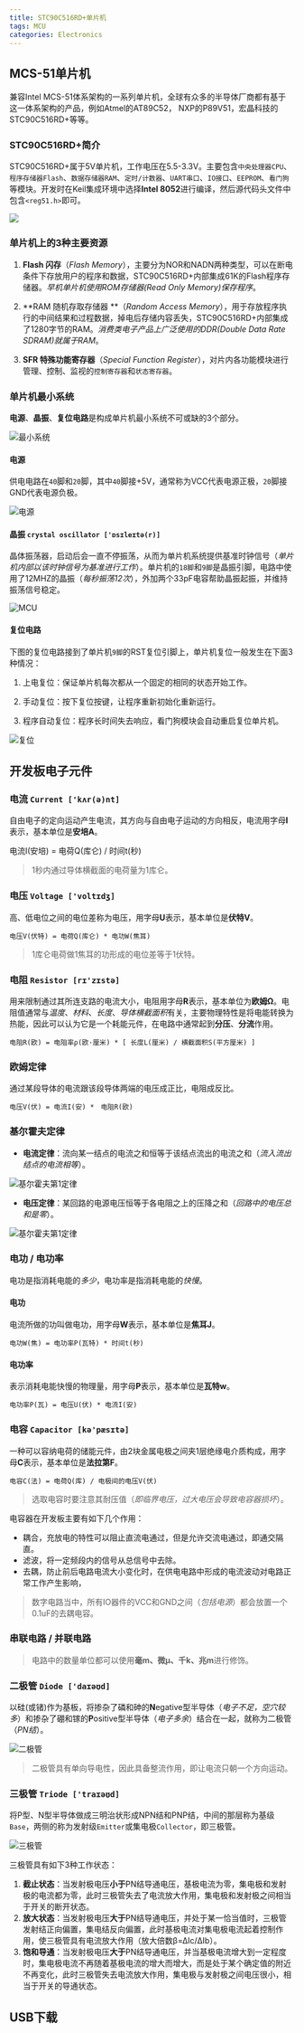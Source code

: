 ```yaml
---
title: STC90C516RD+单片机
tags: MCU
categories: Electronics
---
```


## MCS-51单片机

兼容Intel MCS-51体系架构的一系列单片机，全球有众多的半导体厂商都有基于这一体系架构的产品，例如Atmel的AT89C52， NXP的P89V51，宏晶科技的STC90C516RD+等等。

### STC90C516RD+简介

STC90C516RD+属于5V单片机，工作电压在5.5-3.3V。主要包含`中央处理器CPU`、`程序存储器Flash`、`数据存储器RAM`、`定时/计数器`、`UART串口`、`IO接口`、`EEPROM`、`看门狗`等模块。开发时在Keil集成环境中选择**Intel 8052**进行编译，然后源代码头文件中包含`<reg51.h>`即可。

![](stc/intro.png)

<!-- more -->

### 单片机上的3种主要资源

1. **Flash 闪存**（*Flash Memory*），主要分为NOR和NADN两种类型，可以在断电条件下存放用户的程序和数据，STC90C516RD+内部集成61K的Flash程序存储器。*早机单片机使用ROM存储器(Read Only Memory)保存程序*。

2. **RAM 随机存取存储器 **（*Random Access Memory*），用于存放程序执行的中间结果和过程数据，掉电后存储内容丢失，STC90C516RD+内部集成了1280字节的RAM。*消费类电子产品上广泛使用的DDR(Double Data Rate SDRAM)就属于RAM*。

3. **SFR 特殊功能寄存器**（*Special Function Register*），对片内各功能模块进行管理、控制、监视的`控制寄存器`和`状态寄存器`。

### 单片机最小系统

**电源**、**晶振**、**复位电路**是构成单片机最小系统不可或缺的3个部分。

![](stc/minimum.png "最小系统")

#### 电源

供电电路在`40`脚和`20`脚，其中`40`脚接+5V，通常称为VCC代表电源正极，`20`脚接GND代表电源负极。

![](stc/power.png "电源")

#### 晶振 `crystal oscillator ['ɒsɪleɪtə(r)]`

晶体振荡器，启动后会一直不停振荡，从而为单片机系统提供基准时钟信号（*单片机内部以该时钟信号为基准进行工作*）。单片机的`18脚`和`9脚`是晶振引脚，电路中使用了12MHZ的晶振（*每秒振荡12次*），外加两个33pF电容帮助晶振起振，并维持振荡信号稳定。

![](stc/scm.png "MCU")

#### 复位电路

下图的复位电路接到了单片机`9脚`的RST复位引脚上，单片机复位一般发生在下面3种情况：

1. 上电复位：保证单片机每次都从一个固定的相同的状态开始工作。

2. 手动复位：按下复位按键，让程序重新初始化重新运行。

3. 程序自动复位：程序长时间失去响应，看门狗模块会自动重启复位单片机。

![](stc/reset.png "复位")


## 开发板电子元件

### 电流 `Current ['kʌr(ə)nt]`

自由电子的定向运动产生电流，其方向与自由电子运动的方向相反，电流用字母**I**表示，基本单位是**安培A**。

电流I(安培) = 电荷Q(库仑) / 时间t(秒)

> 1秒内通过导体横截面的电荷量为1库仑。

### 电压 `Voltage ['voltɪdʒ]`

高、低电位之间的电位差称为电压，用字母**U**表示，基本单位是**伏特V**。

```
电压V(伏特) = 电荷Q(库仑) * 电功W(焦耳)
```

> 1库仑电荷做1焦耳的功形成的电位差等于1伏特。

### 电阻 `Resistor [rɪ'zɪstə]`

用来限制通过其所连支路的电流大小，电阻用字母**R**表示，基本单位为**欧姆Ω**。电阻值通常与*温度*、*材料*、*长度*、*导体横截面积*有关，主要物理特性是将电能转换为热能，因此可以认为它是一个耗能元件，在电路中通常起到**分压**、**分流**作用。

```
电阻R(欧) = 电阻率ρ(欧·厘米) * [ 长度L(厘米) / 横截面积S(平方厘米) ]
```

### 欧姆定律

通过某段导体的电流跟该段导体两端的电压成正比，电阻成反比。

```
电压V(伏) = 电流I(安) *　电阻R(欧)
```

### 基尔霍夫定律

- **电流定律**：流向某一结点的电流之和恒等于该结点流出的电流之和（*流入流出结点的电流相等*）。

![](stc/kirchhoff-1.png "基尔霍夫第1定律")

- **电压定律**：某回路的电源电压恒等于各电阻之上的压降之和（*回路中的电压总和是零*）。

![](stc/kirchhoff-2.png "基尔霍夫第1定律")

### 电功 / 电功率

电功是指消耗电能的*多少*，电功率是指消耗电能的*快慢*。

#### 电功

电流所做的功叫做电功，用字母**W**表示，基本单位是**焦耳J**。

```
电功W(焦) = 电功率P(瓦特) * 时间t(秒)
```

#### 电功率

表示消耗电能快慢的物理量，用字母**P**表示，基本单位是**瓦特w**。

```
电功率P(瓦) = 电压U(伏) * 电流I(安)
```

### 电容 `Capacitor [kə'pæsɪtə]`

一种可以容纳电荷的储能元件，由2块金属电极之间夹1层绝缘电介质构成，用字母**C**表示，基本单位是**法拉第F**。

```
电容C(法) = 电荷Q(库) / 电极间的电压V(伏)
```

> 选取电容时要注意其耐压值（*即临界电压，过大电压会导致电容器损坏*）。

电容器在开发板主要有如下几个作用：

- 耦合，充放电的特性可以阻止直流电通过，但是允许交流电通过，即通交隔直。
- 滤波，将一定频段内的信号从总信号中去除。
- 去耦，防止前后电路电流大小变化时，在供电电路中形成的电流波动对电路正常工作产生影响，

> 数字电路当中，所有IO器件的VCC和GND之间（*包括电源*）都会放置一个0.1uF的去耦电容。

### 串联电路 / 并联电路

> 电路中的数量单位都可以使用**毫m、微μ、千k、兆m**进行修饰。

### 二极管 `Diode ['daɪəʊd]`

以硅(或锗)作为基板，将掺杂了磷和砷的**N**egative型半导体（*电子不足，空穴较多*）和掺杂了硼和镓的**P**ositive型半导体（*电子多余*）结合在一起，就称为二极管（*PN结*）。

![](stc/diode.png "二极管")

> 二极管具有单向导电性，因此具备整流作用，即让电流只朝一个方向运动。

### 三极管 `Triode ['traɪəʊd]`

将P型、N型半导体做成三明治状形成NPN结和PNP结，中间的那层称为基级`Base`，两侧的称为发射级`Emitter`或集电极`Collector`，即三极管。

![](stc/triode.png "三极管")

三极管具有如下3种工作状态：

1. **截止状态**：当发射极电压**小于**PN结导通电压，基极电流为零，集电极和发射极的电流都为零，此时三极管失去了电流放大作用，集电极和发射极之间相当于开关的断开状态。
2. **放大状态**：当发射极电压**大于**PN结导通电压，并处于某一恰当值时，三极管发射结正向偏置，集电结反向偏置，此时基极电流对集电极电流起着控制作用，使三极管具有电流放大作用（放大倍数β=ΔIc/ΔIb）。
3. **饱和导通**：当发射极电压**大于**PN结导通电压，并当基极电流增大到一定程度时，集电极电流不再随着基极电流的增大而增大，而是处于某个确定值的附近不再变化，此时三极管失去电流放大作用，集电极与发射极之间电压很小，相当于开关的导通状态。

## USB下载










